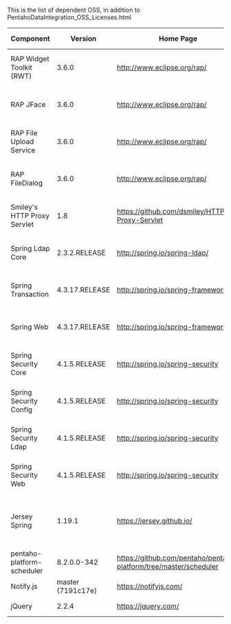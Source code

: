 This is the list of dependent OSS, in addition to PentahoDataIntegration\_OSS\_Licenses.html

| Component | Version | Home Page | License In Effect |
|-----------|---------|-----------|-------------------|
| RAP Widget Toolkit (RWT)    | 3.6.0 | http://www.eclipse.org/rap/ | [Eclipse Public License - v 1.0](https://www.eclipse.org/legal/epl-v10.html) |
| RAP JFace                   | 3.6.0 | http://www.eclipse.org/rap/ | [Eclipse Public License - v 1.0](https://www.eclipse.org/legal/epl-v10.html) |
| RAP File Upload Service     | 3.6.0 | http://www.eclipse.org/rap/ | [Eclipse Public License - v 1.0](https://www.eclipse.org/legal/epl-v10.html) |
| RAP FileDialog              | 3.6.0 | http://www.eclipse.org/rap/ | [Eclipse Public License - v 1.0](https://www.eclipse.org/legal/epl-v10.html) |
| Smiley's HTTP Proxy Servlet | 1.8   | https://github.com/dsmiley/HTTP-Proxy-Servlet | [Apache License Version 2.0](https://www.apache.org/licenses/LICENSE-2.0) |
| Spring Ldap Core            | 2.3.2.RELEASE | http://spring.io/spring-ldap/ | [Apache License Version 2.0](https://www.apache.org/licenses/LICENSE-2.0) |
| Spring Transaction          | 4.3.17.RELEASE | http://spring.io/spring-framework | [Apache License Version 2.0](https://www.apache.org/licenses/LICENSE-2.0) |
| Spring Web                  | 4.3.17.RELEASE | http://spring.io/spring-framework | [Apache License Version 2.0](https://www.apache.org/licenses/LICENSE-2.0) |
| Spring Security Core        | 4.1.5.RELEASE | http://spring.io/spring-security | [Apache License Version 2.0](https://www.apache.org/licenses/LICENSE-2.0) |
| Spring Security Config      | 4.1.5.RELEASE | http://spring.io/spring-security | [Apache License Version 2.0](https://www.apache.org/licenses/LICENSE-2.0) |
| Spring Security Ldap        | 4.1.5.RELEASE | http://spring.io/spring-security | [Apache License Version 2.0](https://www.apache.org/licenses/LICENSE-2.0) |
| Spring Security Web         | 4.1.5.RELEASE | http://spring.io/spring-security | [Apache License Version 2.0](https://www.apache.org/licenses/LICENSE-2.0) |
| Jersey Spring               | 1.19.1 | https://jersey.github.io/ | [CDDL 1.1 and GPL 2.0 with Class-path Exception](https://github.com/jersey/jersey/blob/master/LICENSE.txt) |
| pentaho-platform-scheduler  | 8.2.0.0-342 | https://github.com/pentaho/pentaho-platform/tree/master/scheduler | [LGPL 2.1](https://www.gnu.org/licenses/old-licenses/lgpl-2.1.en.html) |
| Notify.js                   | master (7191c17e) | https://notifyjs.com/                         | [MIT License](https://opensource.org/licenses/MIT)                           |
| jQuery                      | 2.2.4             | https://jquery.com/                           | [MIT License](https://jquery.org/license/)                                   |
